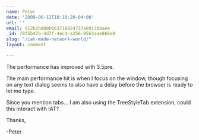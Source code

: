 ```yaml
---
name: Peter
date: '2009-06-12T18:10:20-04:00'
url: ''
email: 912b2bd00b663718024737a8913b8aea
_id: 78f5b47b-4d7f-4ec4-a356-05b3aae866e9
slug: "/iat-made-network-world/"
layout: comment

---
```


The performance has improved with 3.5pre.

The main performance hit is when I focus on the window, though focusing on any text dialog seems to also have a delay before the browser is ready to let me type.

Since you mention tabs... I am also using the TreeStyleTab extension, could this interact with IAT?

Thanks,

-Peter
